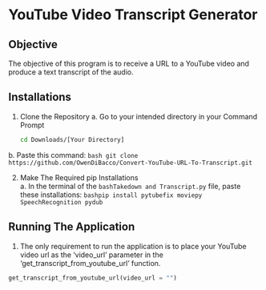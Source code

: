 # YouTube Video Transcript Generator

## Objective
The objective of this program is to receive a URL to a YouTube video and produce a text transcript of the audio.

## Installations
1. Clone the Repository
  a. Go to your intended directory in your Command Prompt
    ```bash
    cd Downloads/[Your Directory]
    ```
    
  b. Paste this command:
     ```bash
     git clone https://github.com/OwenDiBacco/Convert-YouTube-URL-To-Transcript.git
     ```
     
2. Make The Required pip Installations <br/>
   a. In the terminal of the ```bashTakedown and Transcript.py``` file, paste these installations: ```bashpip install pytubefix moviepy SpeechRecognition pydub```

## Running The Application

1. The only requirement to run the application is to place your YouTube video url as the ‘video_url’ parameter in the ‘get_transcript_from_youtube_url’ function.
```py
get_transcript_from_youtube_url(video_url = "")
```

  

